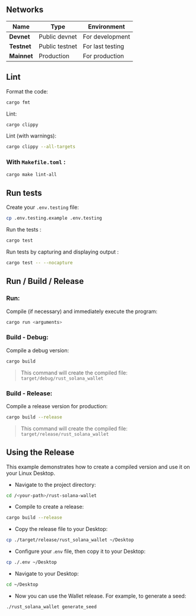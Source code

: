 ## Networks

| Name         | Type              | Environment      |
|--------------|-------------------|------------------|
| **Devnet**   | Public devnet     | For development  |
| **Testnet**  | Public testnet    | For last testing |
| **Mainnet**  | Production        | For production   |



## Lint

Format the code:

```bash
cargo fmt
```

Lint:

```bash
cargo clippy
```

Lint (with warnings):

```bash
cargo clippy --all-targets
```

### With `Makefile.toml` :

```bash
cargo make lint-all
```



## Run tests

Create your ```.env.testing``` file:

```bash
cp .env.testing.example .env.testing
```

Run the tests :

```bash
cargo test
```

Run tests by capturing and displaying output :

```bash
cargo test -- --nocapture
```



## Run / Build / Release

### Run:

Compile (if necessary) and immediately execute the program:

```bash
cargo run <arguments>
```


### Build - Debug:

Compile a debug version:

```bash
cargo build
```

> This command will create the compiled file: `target/debug/rust_solana_wallet`


### Build - Release:

Compile a release version for production:

```bash
cargo build --release
```

> This command will create the compiled file: `target/release/rust_solana_wallet`



## Using the Release

This example demonstrates how to create a compiled version and use it on your Linux Desktop.

- Navigate to the project directory:

```bash
cd /<your-path>/rust-solana-wallet
```

- Compile to create a release:

```bash
cargo build --release
```

- Copy the release file to your Desktop:

```bash
cp ./target/release/rust_solana_wallet ~/Desktop
```

- Configure your .`env` file, then copy it to your Desktop:

```bash
cp ./.env ~/Desktop
```

- Navigate to your Desktop:

```bash
cd ~/Desktop
```

- Now you can use the Wallet release. For example, to generate a seed:

```bash
./rust_solana_wallet generate_seed
```

